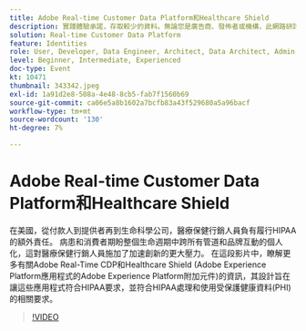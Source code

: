 ```yaml
---
title: Adobe Real-time Customer Data Platform和Healthcare Shield
description: 實踐體驗承諾，存取較少的資料。無論您是廣告商、發佈者或機構，此網路研討會都能協助解鎖
solution: Real-time Customer Data Platform
feature: Identities
role: User, Developer, Data Engineer, Architect, Data Architect, Admin, Leader
level: Beginner, Intermediate, Experienced
doc-type: Event
kt: 10471
thumbnail: 343342.jpeg
exl-id: 1a91d2e8-508a-4e48-8cb5-fab7f1560b69
source-git-commit: ca06e5a8b1602a7bcfb83a43f529680a5a96bacf
workflow-type: tm+mt
source-wordcount: '130'
ht-degree: 7%

---
```


# Adobe Real-time Customer Data Platform和Healthcare Shield

在美國，從付款人到提供者再到生命科學公司，醫療保健行銷人員負有履行HIPAA的額外責任。 病患和消費者期盼整個生命週期中跨所有管道和品牌互動的個人化，這對醫療保健行銷人員施加了加速創新的更大壓力。 在這段影片中，瞭解更多有關Adobe Real-Time CDP和Healthcare Shield (Adobe Experience Platform應用程式的Adobe Experience Platform附加元件)的資訊，其設計旨在讓這些應用程式符合HIPAA要求，並符合HIPAA處理和使用受保護健康資料(PHI)的相關要求。

>[!VIDEO](https://video.tv.adobe.com/v/343342/?quality=12&learn=on)
